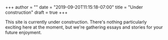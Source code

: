+++
author = ""
date = "2019-09-20T11:15:18-07:00"
title = "Under construction"
draft = true
+++

This site is currently under construction. 
There's nothing particularly exciting here at the moment, but
we're gathering essays and stories for your future enjoyment.
